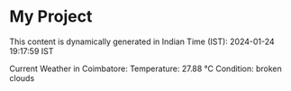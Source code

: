 # My Project

This content is dynamically generated in Indian Time (IST): 2024-01-24 19:17:59 IST


Current Weather in Coimbatore:
Temperature: 27.88 °C
Condition: broken clouds
